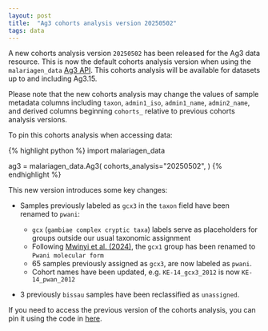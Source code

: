 ```yaml
---
layout: post
title:  "Ag3 cohorts analysis version 20250502"
tags: data
---
```


A new cohorts analysis version `20250502` has been released for the
Ag3 data resource. This is now the default cohorts analysis version
when using the `malariagen_data` [Ag3
API](https://malariagen.github.io/malariagen-data-python/latest/Ag3.html). This
cohorts analysis will be available for datasets up to and including Ag3.15.

Please note that the new cohorts analysis may change the values of
sample metadata columns including `taxon`, `admin1_iso`,
`admin1_name`, `admin2_name`, and derived columns beginning `cohorts_`
relative to previous cohorts analysis versions.

To pin this cohorts analysis when accessing data:

{% highlight python %}
import malariagen_data

ag3 = malariagen_data.Ag3(
    cohorts_analysis="20250502",
)
{% endhighlight %}

This new version introduces some key changes: 

- Samples previously labeled as `gcx3` in the `taxon` field have been renamed to `pwani`:
    - `gcx` (`gambiae complex cryptic taxa`) labels serve as placeholders for groups outside our usual taxonomic assignment 
    - Following [Mwinyi et al. (2024)](https://github.com/malariagen/vobs-updates/blob/master/_posts/2024-11-06-mwinyi-tanzania-paper.md), the `gcx1` group has been renamed to `Pwani molecular form`
    - 65 samples previously assigned as `gcx3`, are now labeled as `pwani`.
    - Cohort names have been updated, e.g. `KE-14_gcx3_2012` is now `KE-14_pwan_2012`

- 3 previously `bissau` samples have been reclassified as `unassigned`.
    
If you need to access the previous version of the cohorts analysis, you can pin it using the code in [here](https://malariagen.github.io/vobs-updates/2024/07/24/ag3-cohorts-v20240717.html).
